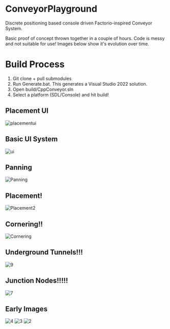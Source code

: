 # ConveyorPlayground

Discrete positioning based console driven Factorio-inspired Conveyor System.

Basic proof of concept thrown together in a couple of hours. Code is messy and not suitable for use! Images below show it's evolution over time.

# Build Process

1) Git clone + pull submodules
2) Run Generate.bat. This generates a Visual Studio 2022 solution.
3) Open build/CppConveyor.sln
4) Select a platform (SDL/Console) and hit build!

## Placement UI
![placementui](https://user-images.githubusercontent.com/15245663/149207828-56ef8805-4a4f-43f1-a8de-b9935d307683.gif)

## Basic UI System
![ui](https://user-images.githubusercontent.com/15245663/148829173-3736fd6f-8128-4851-b612-a70600a42965.gif)

## Panning
![Panning](https://user-images.githubusercontent.com/15245663/148828892-cde3ba94-36bc-42bc-a66b-0549ed44deaa.gif)

## Placement!
![Placement2](https://user-images.githubusercontent.com/15245663/148277984-eb7a4dc4-b06f-48f2-8bd2-3192577325c4.gif)

## Cornering!!
![Cornering](https://user-images.githubusercontent.com/15245663/148225418-4fe61b11-98ea-463a-a598-a7fe7960059e.gif)

## Underground Tunnels!!!

![9](https://user-images.githubusercontent.com/15245663/148123693-f1f6f03a-d3c3-49d0-aff1-bbf206747cc9.gif)

## Junction Nodes!!!!!

![7](https://user-images.githubusercontent.com/15245663/148123726-4f6756f2-bf54-401b-a1e6-db26aada6efb.gif)

## Early Images

![4](https://user-images.githubusercontent.com/15245663/148123843-11fa56d5-38ee-4682-8fe8-0d43cf16ddd7.gif)
![3](https://user-images.githubusercontent.com/15245663/148123837-fe5c1c54-935a-44c0-9745-27b3b30c2869.gif)
![2](https://user-images.githubusercontent.com/15245663/148123830-eccbc2f6-bb90-49f8-8c71-69be68c9d54a.gif)

